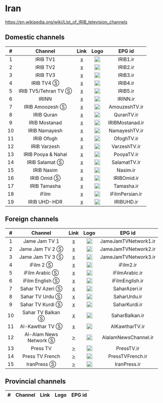 <h1>Iran</h1>

https://en.wikipedia.org/wiki/List_of_IRIB_television_channels

<h2>Domestic channels</h2>

| #    | Channel        | Link  | Logo | EPG id |
|:----:|:--------------:|:-----:|:----:|:------:|
| 1    | IRIB TV1       | [x](https://s1-cloud.irib.ir/securelive3/tv1hd/tv1hd.m3u8) | <img height="20" src="https://i.imgur.com/rad9Guw.png"/> | IRIB1.ir |
| 2    | IRIB TV2       | [x](https://s1-cloud.irib.ir/securelive3/tv2hd/tv2hd.m3u8) | <img height="20" src="https://i.imgur.com/FKiTd3O.png"/> | IRIB2.ir |
| 3    | IRIB TV3       | [x](https://s1-cloud.irib.ir/securelive3/tv3hd/tv3hd.m3u8) | <img height="20" src="https://i.imgur.com/6cIaH0c.png"/> | IRIB3.ir |
| 4    | IRIB TV4 Ⓢ     | [x](https://s1-cloud.irib.ir/securelive3/tv4sd/tv4sd.m3u8) | <img height="20" src="https://i.imgur.com/fsdz81l.png"/> | IRIB4.ir |
| 5    | IRIB TV5/Tehran TV Ⓢ | [x](https://s1-cloud.irib.ir/securelive3/tv5sd/tv5sd.m3u8) | <img height="20" src="https://i.imgur.com/VdOFcN4.png"/> | IRIB5.ir |
| 6    | IRINN          | [x](https://s1-cloud.irib.ir/securelive3/irinnhd/irinnhd.m3u8) | <img height="20" src="https://i.imgur.com/7HL4joq.png"/> | IRINN.ir |
| 7    | IRIB Amoozesh Ⓢ | [x](https://s1-cloud.irib.ir/securelive3/amoozeshsd/amoozeshsd.m3u8) | <img height="20" src="https://i.imgur.com/qox2azH.png"/> | AmouzeshTV.ir |
| 8    | IRIB Quran     | [x](https://s1-cloud.irib.ir/securelive3/quranhd/quranhd.m3u8) | <img height="20" src="https://i.imgur.com/nmOKBaK.png"/> | QuranTV.ir |
| 9    | IRIB Mostanad  | [x](https://s1-cloud.irib.ir/securelive3/mostanadhd/mostanadhd.m3u8) | <img height="20" src="https://i.imgur.com/lRDgugZ.png"/> | IRIBMostanad.ir |
| 10   | IRIB Namayesh  | [x](https://s1-cloud.irib.ir/securelive3/namayeshhd/namayeshhd.m3u8) | <img height="20" src="https://i.imgur.com/Nq0pCGr.png"/> | NamayeshTV.ir |
| 11   | IRIB Ofogh     | [x](https://s1-cloud.irib.ir/securelive3/ofoghhd/ofoghhd.m3u8) | <img height="20" src="https://i.imgur.com/fhqeYGb.png"/> | OfoghTV.ir |
| 12   | IRIB Varzesh   | [x](https://s1-cloud.irib.ir/securelive3/varzeshhd/varzeshhd.m3u8) | <img height="20" src="https://i.imgur.com/tRLSrxa.png"/> | VarzeshTV.ir |
| 13   | IRIB Pooya & Nahal | [x](https://s1-cloud.irib.ir/securelive3/pooyahd/pooyahd.m3u8) | <img height="20" src="https://i.imgur.com/hjeQUtg.png"/> | PooyaTV.ir |
| 14   | IRIB Salamat Ⓢ | [x](https://s1-cloud.irib.ir/securelive3/salamatsd/salamatsd.m3u8) | <img height="20" src="https://i.imgur.com/K0YUhne.png"/> | SalamatTV.ir |
| 15   | IRIB Nasim     | [x](https://s1-cloud.irib.ir/securelive3/nasimhd/nasimhd.m3u8) | <img height="20" src="https://i.imgur.com/EqjQN83.png"/> | Nasim.ir |
| 16   | IRIB Omid Ⓢ    | [x](https://s1-cloud.irib.ir/securelive3/omidsd/omidsd.m3u8) | <img height="20" src="https://i.imgur.com/s9iUe1l.png"/> | IRIBOmid.ir |
| 17   | IRIB Tamasha   | [x](https://s1-cloud.irib.ir/securelive3/tamashahd/tamashahd.m3u8) | <img height="20" src="https://i.imgur.com/YffSCWH.png"/> | Tamasha.ir |
| 18   | iFilm          | [x](https://s1-cloud.irib.ir/securelive3/ifilmhd/ifilmhd.m3u8) | <img height="20" src="https://i.imgur.com/4Z9L1AW.png"/> | iFilmPersian.ir |
| 19   | IRIB UHD-HDR   | [x](https://s1-cloud.irib.ir/securelive3/uhd/uhd.m3u8) | <img height="20" src="https://i.imgur.com/qZ98jaa.png"/> | IRIBUHD.ir |

<h2>Foreign channels</h2>

| #    | Channel        | Link  | Logo | EPG id |
|:----:|:--------------:|:-----:|:----:|:------:|
| 1    | Jame Jam TV 1  | [x](https://s1-cloud.irib.ir/securelive3/jamejam1hd/jamejam1hd.m3u8) | <img height="20" src="https://i.imgur.com/BjaN3W1.png"/> | JameJamTVNetwork1.ir |
| 2    | Jame Jam TV 2 Ⓢ | [x](https://s1-cloud.irib.ir/securelive3/jamejam2sd/jamejam2sd.m3u8) | <img height="20" src="https://i.imgur.com/BjaN3W1.png"/> | JameJamTVNetwork2.ir |
| 3    | Jame Jam TV 3 Ⓢ | [x](https://s1-cloud.irib.ir/securelive3/jamejam3sd/jamejam3sd.m3u8) | <img height="20" src="https://i.imgur.com/BjaN3W1.png"/> | JameJamTVNetwork3.ir |
| 4    | iFilm 2 Ⓢ      | [x](https://s1-cloud.irib.ir/securelive3/ifilm2sd/ifilm2sd.m3u8) | <img height="20" src="https://i.imgur.com/WZrGsFb.png"/> | iFilm2.ir |
| 5    | iFilm Arabic Ⓢ | [x](https://s1-cloud.irib.ir/securelive3/ifilmarabsd/ifilmarabsd.m3u8) | <img height="20" src="https://i.imgur.com/D3cXTpJ.png"/> | iFilmArabic.ir |
| 6    | iFilm English Ⓢ | [x](https://s1-cloud.irib.ir/securelive3/ifilmengsd/ifilmengsd.m3u8) | <img height="20" src="https://i.imgur.com/RdC0DQk.png"/> | iFilmEnglish.ir |
| 7    | Sahar TV Azeri Ⓢ | [x](https://s1-cloud.irib.ir/securelive3/saharazarsd/saharazarsd.m3u8) | <img height="20" src="https://i.imgur.com/ZvNpHTj.png"/> | SaharAzeri.ir |
| 8    | Sahar TV Urdu Ⓢ | [x](https://s1-cloud.irib.ir/securelive3/saharurdusd/saharurdusd.m3u8) | <img height="20" src="https://i.imgur.com/krc2nHm.png"/> | SaharUrdu.ir |
| 9    | Sahar TV Kurdi Ⓢ | [x](https://s1-cloud.irib.ir/securelive3/saharkurdsd/saharkurdsd.m3u8) | <img height="20" src="https://i.imgur.com/FxFNcHA.png"/> | SaharKurdi.ir |
| 10   | Sahar TV Balkan Ⓢ | [x](https://s1-cloud.irib.ir/securelive3/saharbalksd/saharbalksd.m3u8) | <img height="20" src="https://i.imgur.com/RdmtePb.png"/> | SaharBalkan.ir |
| 11   | Al-Kawthar TV Ⓢ | [x](https://s1-cloud.irib.ir/securelive3/alkawtharsd/alkawtharsd.m3u8) | <img height="20" src="https://i.imgur.com/kKAKqd5.png"/> | AlKawtharTV.ir |
| 12   | Al-Alam News Network Ⓢ | [>](https://live2.alalam.ir/alalam.m3u8) | <img height="20" src="https://i.imgur.com/UbD0Ndr.png"/> | AlalamNewsChannel.ir |
| 13   | Press TV        | [>](https://cdnlive.presstv.ir/cdnlive/smil:cdnlive.smil/playlist.m3u8) | <img height="20" src="https://i.imgur.com/X3YP2Gg.png"/> | PressTV.ir |
| 14   | Press TV French | [>](https://live1.presstv.ir/live/presstvfr/index.m3u8) | <img height="20" src="https://i.imgur.com/X3YP2Gg.png"/> | PressTVFrench.ir |
| 15   | IranPress Ⓢ     | [>](https://live1.presstv.ir/live/iranpress/index.m3u8) | <img height="20" src="https://i.imgur.com/Qrubr3v.png"/> | IranPress.ir |

<h2>Provincial channels</h2>

| #    | Channel        | Link  | Logo | EPG id |
|:----:|:--------------:|:-----:|:----:|:------:|
